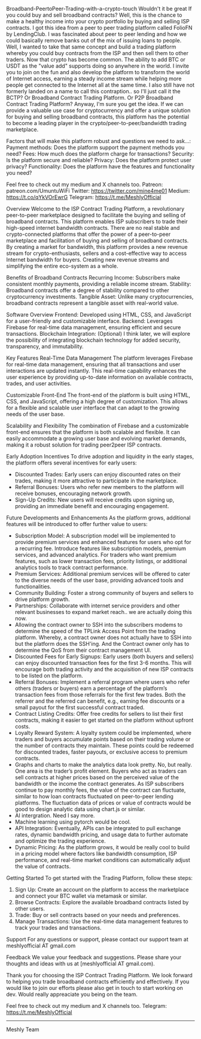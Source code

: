 
Broadband-PeertoPeer-Trading-with-a-crypto-touch
Wouldn't it be great If you could buy and sell broadband contracts? Well, this is the chance to make a healthy income into your crypto portfolio by buying and selling ISP contracts. I got this idea from a peer to peer trading platform called FolioFN by LendingClub. I was fascinated about peer to peer lending and how we could basically remove banks out of the mix of issuing loans to people. Well, I wanted to take that same concept and build a trading platform whereby you could buy contracts from the ISP and then sell them to other traders. Now that crypto has become common. The ability to add BTC or USDT as the "value add" supports doing so anywhere in the world. I invite you to join on the fun and also develop the platform to transform the world of Internet access, earning a steady income stream while helping more people get connected to the Internet all at the same time. I also still have not formerly landed on a name to call this contraption.. so I'll just call it the BCTP? Or Broadband Contract Trading Platform. Or P2P Broadband Contract Trading Platform? Anyway, I'm sure you get the idea. 
If we can provide a valuable use case for cryptocurrency and offer a unique solution for buying and selling broadband contracts, this platform has the potential to become a leading player in the crypto/peer-to-peer/bandwidth trading marketplace.

Factors that will make this platform robust and questions we need to ask...:
Payment methods: Does the platform support the payment methods you need?
Fees: How much does the platform charge for transactions?
Security: Is the platform secure and reliable?
Privacy: Does the platform protect user privacy?
Functionality: Does the platform have the features and functionality you need?

Feel free to check out my medium and X channels too.
Patreon: patreon.com/UmuntuWiFi
Twitter: https://twitter.com/mine4me01
Medium: https://t.co/qYkVOrEwrG
Telegram: https://t.me/MeshlyOfficial

 Overview
Welcome to the ISP Contract Trading Platform, a revolutionary peer-to-peer marketplace designed to facilitate the buying and selling of broadband contracts. This platform enables ISP subscribers to trade their high-speed internet bandwidth contracts. There are no real stable and crypto-connected platforms that offer the power of a peer-to-peer marketplace and facilitation of buying and selling of broadband contracts. By creating a market for bandwidth, this platform provides a new revenue stream for crypto-enthusiasts, sellers and a cost-effective way to access Internet bandwidth for buyers. Creating new revenue streams and simplifying the entire eco-system as a whole.

  Benefits of Broadband Contracts 
 Recurring Income: Subscribers make consistent monthly payments, providing a reliable income stream.
 Stability: Broadband contracts offer a degree of stability compared to other cryptocurrency investments.
 Tangible Asset: Unlike many cryptocurrencies, broadband contracts represent a tangible asset with real-world value.
 
Software Overview
 Frontend: Developed using HTML, CSS, and JavaScript for a user-friendly and customizable interface.
 Backend: Leverages Firebase for real-time data management, ensuring efficient and secure transactions.
 Blockchain Integration: (Optional) I think later, we will explore the possibility of integrating blockchain technology for added security, transparency, and immutability.

 Key Features
Real-Time Data Management
The platform leverages Firebase for real-time data management, ensuring that all transactions and user interactions are updated instantly. This real-time capability enhances the user experience by providing up-to-date information on available contracts, trades, and user activities.

 Customizable Front-End
The front-end of the platform is built using HTML, CSS, and JavaScript, offering a high degree of customization. This allows for a flexible and scalable user interface that can adapt to the growing needs of the user base.

 Scalability and Flexibility
The combination of Firebase and a customizable front-end ensures that the platform is both scalable and flexible. It can easily accommodate a growing user base and evolving market demands, making it a robust solution for trading peer2peer ISP contracts.

 Early Adoption Incentives
To drive adoption and liquidity in the early stages, the platform offers several incentives for early users:
- Discounted Trades: Early users can enjoy discounted rates on their trades, making it more attractive to participate in the marketplace.
- Referral Bonuses: Users who refer new members to the platform will receive bonuses, encouraging network growth.
- Sign-Up Credits: New users will receive credits upon signing up, providing an immediate benefit and encouraging engagement.

 Future Developments and Enhancements
As the platform grows, additional features will be introduced to offer further value to users:
- Subscription Model: A subscription model will be implemented to provide premium services and enhanced features for users who opt for a recurring fee. Introduce features like subscription models, premium services, and advanced analytics. For traders who want premium features, such as lower transaction fees, priority listings, or additional analytics tools to track contract performance.
- Premium Services: Additional premium services will be offered to cater to the diverse needs of the user base, providing advanced tools and functionalities.
- Community Building: Foster a strong community of buyers and sellers to drive platform growth.
- Partnerships: Collaborate with internet service providers and other relevant businesses to expand market reach.. we are actually doing this now.
- Allowing the contract owner to SSH into the subscribers modems to determine the speed of the TPLink Access Point from the trading platform. Whereby, a contract owner does not actually have to SSH into but the platform does the SSH'ing. And the Contract owner only has to determine the QoS from their contract management UI.
- Discounted Fees for Early Signups: Early users (both buyers and sellers) can enjoy discounted transaction fees for the first 3-6 months. This will encourage both trading activity and the acquisition of new ISP contracts to be listed on the platform.
- Referral Bonuses: Implement a referral program where users who refer others (traders or buyers) earn a percentage of the platform’s transaction fees from those referrals for the first few trades. Both the referrer and the referred can benefit, e.g., earning fee discounts or a small payout for the first successful contract traded.
- Contract Listing Credits: Offer free credits for sellers to list their first contracts, making it easier to get started on the platform without upfront costs.
- Loyalty Reward System: A loyalty system could be implemented, where traders and buyers accumulate points based on their trading volume or the number of contracts they maintain. These points could be redeemed for discounted trades, faster payouts, or exclusive access to premium contracts.
- Graphs and charts to make the analytics data look pretty. No, but really. One area is the trader’s profit element. Buyers who act as traders can sell contracts at higher prices based on the perceived value of the bandwidth or the income the contract generates. As ISP subscribers continue to pay monthly fees, the value of the contract can fluctuate, similar to how loan contracts fluctuated on peer-to-peer lending platforms. The fluctuation data of prices or value of contracts would be good to design analytic data using chart.js or similar.
- AI intergration. Need I say more.
- Machine learning using pytorch would be cool.
- API Integration: Eventually, APIs can be integrated to pull exchange rates, dynamic bandwidth pricing, and usage data to further automate and optimize the trading experience.
- Dynamic Pricing: As the platform grows, it would be really cool to build in a pricing model where factors like bandwidth consumption, ISP performance, and real-time market conditions can automatically adjust the value of contracts.

 Getting Started
To get started with the Trading Platform, follow these steps:
1. Sign Up: Create an account on the platform to access the marketplace and connect your BTC wallet via metamask or similar.
2. Browse Contracts: Explore the available broadband contracts listed by other users.
3. Trade: Buy or sell contracts based on your needs and preferences.
4. Manage Transactions: Use the real-time data management features to track your trades and transactions.

 Support
For any questions or support, please contact our support team at meshlyofficial AT gmail.com

 Feedback
We value your feedback and suggestions. Please share your thoughts and ideas with us at [meshlyofficial AT gmail.com).

Thank you for choosing the ISP Contract Trading Platform. We look forward to helping you trade broadband contracts efficiently and effectively.
If you would like to join our efforts please also get in touch to start working on dev. Would really appreaciate you being on the team.

Feel free to check out my medium and X channels too.
Telegram: https://t.me/MeshlyOfficial

---

Meshly Team
